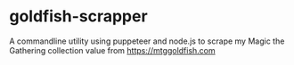 # goldfish-scrapper

A commandline utility using puppeteer and node.js to scrape my Magic the Gathering collection value from https://mtggoldfish.com
